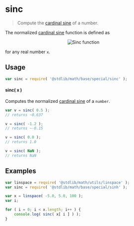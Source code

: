 # sinc

> Compute the [cardinal sine][sinc] of a number.

<section class="intro">

The normalized [cardinal sine][sinc] function is defined as

<!-- <equation class="equation" label="eq:sinc_function" align="center" raw="\operatorname{sinc}(x) := \begin{cases} \frac {\sin(\pi x)}{\pi x} & \textrm{if}\ x \neq 0 \\ 1 & \textrm{if}\ x = 0 \end{cases}" alt="Sinc function"> -->

<div class="equation" align="center" data-raw-text="\operatorname{sinc}(x) := \begin{cases} \frac {\sin(\pi x)}{\pi x} &amp; \textrm{if}\ x \neq 0 \\ 1 &amp; \textrm{if}\ x = 0 \end{cases}" data-equation="eq:sinc_function">
    <img src="https://cdn.rawgit.com/stdlib-js/stdlib/6c7e930588674097b03b3201c5d368532bba6c67/lib/node_modules/@stdlib/math/base/special/sinc/docs/img/equation_sinc_function.svg" alt="Sinc function">
    <br>
</div>

<!-- </equation> -->

for any real number `x`.

</section>

<!-- /.intro -->

<section class="usage">

## Usage

```javascript
var sinc = require( '@stdlib/math/base/special/sinc' );
```

#### sinc( x )

Computes the normalized [cardinal sine][sinc] of a `number`.

```javascript
var v = sinc( 0.5 );
// returns ~0.637

v = sinc( -1.2 );
// returns ~-0.15

v = sinc( 0.0 );
// returns 1.0

v = sinc( NaN );
// returns NaN
```

</section>

<!-- /.usage -->

<section class="examples">

## Examples

<!-- eslint no-undef: "error" -->

```javascript
var linspace = require( '@stdlib/math/utils/linspace' );
var sinc = require( '@stdlib/math/base/special/sinh' );

var x = linspace( -5.0, 5.0, 100 );
var i;

for ( i = 0; i < x.length; i++ ) {
    console.log( sinc( x[ i ] ) );
}
```

</section>

<!-- /.examples -->

<section class="links">

[sinc]: https://en.wikipedia.org/wiki/Sinc_function

</section>

<!-- /.links -->
